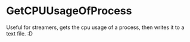 # GetCPUUsageOfProcess
Useful for streamers, gets the cpu usage of a process, then writes it to a text file.
:D
